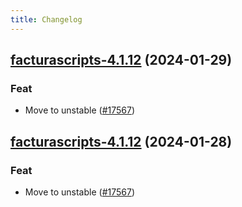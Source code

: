```yaml
---
title: Changelog
---
```




## [facturascripts-4.1.12](https://github.com/truecharts/charts/compare/facturascripts-4.1.11...facturascripts-4.1.12) (2024-01-29)

### Feat



- Move to unstable ([#17567](https://github.com/truecharts/charts/issues/17567))


## [facturascripts-4.1.12](https://github.com/truecharts/charts/compare/facturascripts-4.1.11...facturascripts-4.1.12) (2024-01-28)

### Feat



- Move to unstable ([#17567](https://github.com/truecharts/charts/issues/17567))